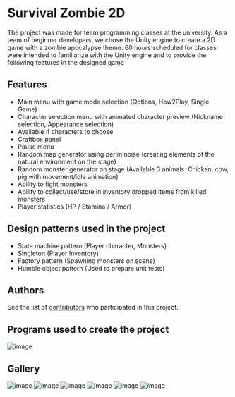 # Survival Zombie 2D

The project was made for team programming classes at the university. 
As a team of beginner developers, we chose the Unity engine to create a 2D game with a zombie apocalypse theme.
60 hours scheduled for classes were intended to familiarize with the Unity engine and to provide the following features in the designed game

## Features
* Main menu with game mode selection (Options, How2Play, Single Game)
* Character selection menu with animated character preview (Nickname selection, Appearance selection)
* Available 4 characters to choose
* Craftbox panel
* Pause menu
* Random map generator using perlin noise (creating elements of the natural environment on the stage)
* Random monster generator on stage (Available 3 animals: Chicken, cow, pig with movement/idle animation)
* Ability to fight monsters
* Ability to collect/use/store in inventory dropped items from killed monsters
* Player statistics (HP / Stamina / Armor)

## Design patterns used in the project
* State machine pattern (Player character, Monsters)
* Singleton (Player Inventory)
* Factory pattern (Spawning monsters on scene)
* Humble object pattern (Used to prepare unit tests)

## Authors 
See the list of [contributors](https://github.com/mapisarek/Survival_Zombie_2D/contributors) who participated in this project.

## Programs used to create the project
![image](https://github.com/mapisarek/Survival_Zombie_2D/blob/master/Preview/Programs.png)

## Gallery
![image](https://github.com/mapisarek/Survival_Zombie_2D/blob/master/Preview/MainMenu.PNG)
![image](https://github.com/mapisarek/Survival_Zombie_2D/blob/master/Preview/CharacterSelection.PNG)
![image](https://github.com/mapisarek/Survival_Zombie_2D/blob/master/Preview/Settings.PNG)
![image](https://github.com/mapisarek/Survival_Zombie_2D/blob/master/Preview/Fighting.PNG)
![image](https://github.com/mapisarek/Survival_Zombie_2D/blob/master/Preview/InGame.PNG)
![image](https://github.com/mapisarek/Survival_Zombie_2D/blob/master/Preview/Inventory.PNG)
